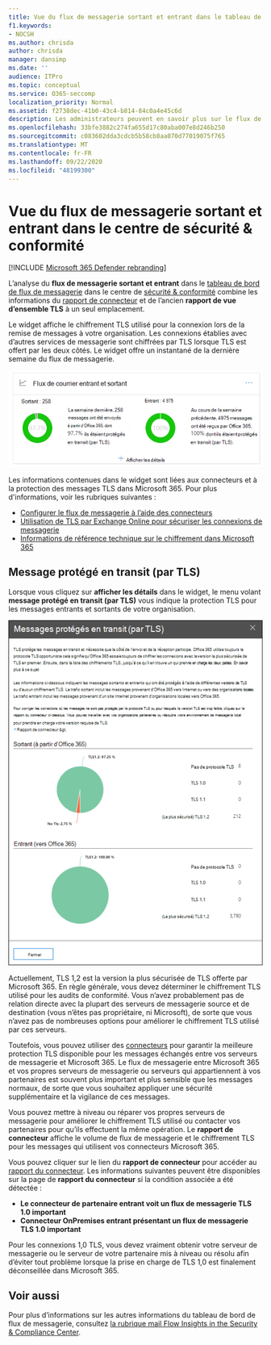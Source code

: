 ```yaml
---
title: Vue du flux de messagerie sortant et entrant dans le tableau de bord de flux de messagerie
f1.keywords:
- NOCSH
ms.author: chrisda
author: chrisda
manager: dansimp
ms.date: ''
audience: ITPro
ms.topic: conceptual
ms.service: O365-seccomp
localization_priority: Normal
ms.assetid: f2738dec-41b0-43c4-b814-84c0a4e45c6d
description: Les administrateurs peuvent en savoir plus sur le flux de messages entrants et sortants dans le tableau de bord de flux de messagerie dans le centre de sécurité & conformité.
ms.openlocfilehash: 33bfe3882c274fa655d17c80aba007e8d246b250
ms.sourcegitcommit: c083602dda3cdcb5b58cb8aa070d77019075f765
ms.translationtype: MT
ms.contentlocale: fr-FR
ms.lasthandoff: 09/22/2020
ms.locfileid: "48199300"
---
```

# <a name="outbound-and-inbound-mail-flow-insight-in-the-security--compliance-center"></a>Vue du flux de messagerie sortant et entrant dans le centre de sécurité & conformité

[!INCLUDE [Microsoft 365 Defender rebranding](../includes/microsoft-defender-for-office.md)]


L’analyse du **flux de messagerie sortant et entrant** dans le [tableau de bord de flux de messagerie](mail-flow-insights-v2.md) dans le centre de [sécurité & conformité](https://protection.office.com) combine les informations du [rapport de connecteur](view-mail-flow-reports.md#connector-report) et de l’ancien **rapport de vue d’ensemble TLS** à un seul emplacement.

Le widget affiche le chiffrement TLS utilisé pour la connexion lors de la remise de messages à votre organisation. Les connexions établies avec d’autres services de messagerie sont chiffrées par TLS lorsque TLS est offert par les deux côtés. Le widget offre un instantané de la dernière semaine du flux de messagerie.

![Widget flux de messagerie sortant et entrant dans le tableau de bord de flux de messagerie dans le centre de sécurité & conformité](../../media/mfi-outbound-and-inbound-mail-flow-report-widget.png)

Les informations contenues dans le widget sont liées aux connecteurs et à la protection des messages TLS dans Microsoft 365. Pour plus d'informations, voir les rubriques suivantes :

- [Configurer le flux de messagerie à l’aide des connecteurs](https://docs.microsoft.com/exchange/mail-flow-best-practices/use-connectors-to-configure-mail-flow/use-connectors-to-configure-mail-flow)
- [Utilisation de TLS par Exchange Online pour sécuriser les connexions de messagerie](https://docs.microsoft.com/microsoft-365/compliance/exchange-online-uses-tls-to-secure-email-connections)
- [Informations de référence technique sur le chiffrement dans Microsoft 365](https://docs.microsoft.com/microsoft-365/compliance/technical-reference-details-about-encryption)

## <a name="message-protected-in-transit-by-tls"></a>Message protégé en transit (par TLS)

Lorsque vous cliquez sur **afficher les détails** dans le widget, le menu volant **message protégé en transit (par TLS)** vous indique la protection TLS pour les messages entrants et sortants de votre organisation.

![Messages de la fenêtre mobile protected in transit (par TLS) qui s’affiche une fois que vous avez cliqué sur Afficher les détails dans le widget courrier électronique entrant et sortant](../../media/mfi-outbound-and-inbound-mail-flow-report-details.png)

Actuellement, TLS 1,2 est la version la plus sécurisée de TLS offerte par Microsoft 365. En règle générale, vous devez déterminer le chiffrement TLS utilisé pour les audits de conformité. Vous n’avez probablement pas de relation directe avec la plupart des serveurs de messagerie source et de destination (vous n’êtes pas propriétaire, ni Microsoft), de sorte que vous n’avez pas de nombreuses options pour améliorer le chiffrement TLS utilisé par ces serveurs.

Toutefois, vous pouvez utiliser des [connecteurs](https://docs.microsoft.com/exchange/mail-flow-best-practices/use-connectors-to-configure-mail-flow/use-connectors-to-configure-mail-flow) pour garantir la meilleure protection TLS disponible pour les messages échangés entre vos serveurs de messagerie et Microsoft 365. Le flux de messagerie entre Microsoft 365 et vos propres serveurs de messagerie ou serveurs qui appartiennent à vos partenaires est souvent plus important et plus sensible que les messages normaux, de sorte que vous souhaitez appliquer une sécurité supplémentaire et la vigilance de ces messages.

Vous pouvez mettre à niveau ou réparer vos propres serveurs de messagerie pour améliorer le chiffrement TLS utilisé ou contacter vos partenaires pour qu’ils effectuent la même opération. Le **rapport de connecteur** affiche le volume de flux de messagerie et le chiffrement TLS pour les messages qui utilisent vos connecteurs Microsoft 365.

Vous pouvez cliquer sur le lien du **rapport de connecteur** pour accéder au [rapport du connecteur](view-mail-flow-reports.md#connector-report). Les informations suivantes peuvent être disponibles sur la page de **rapport du connecteur** si la condition associée a été détectée :

- **Le connecteur de partenaire entrant voit un flux de messagerie TLS 1.0 important**
- **Connecteur OnPremises entrant présentant un flux de messagerie TLS 1.0 important**

Pour les connexions 1,0 TLS, vous devez vraiment obtenir votre serveur de messagerie ou le serveur de votre partenaire mis à niveau ou résolu afin d’éviter tout problème lorsque la prise en charge de TLS 1,0 est finalement déconseillée dans Microsoft 365.

## <a name="see-also"></a>Voir aussi

Pour plus d’informations sur les autres informations du tableau de bord de flux de messagerie, consultez [la rubrique mail Flow Insights in the Security & Compliance Center](mail-flow-insights-v2.md).

